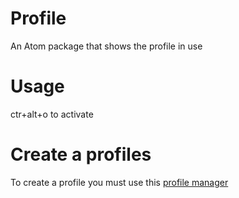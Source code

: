 # Profile

An Atom package that shows the profile in use

# Usage

ctr+alt+o to activate

# Create a profiles

To create a profile you must use this [profile manager](https://github.com/Esse78/profileManager)
